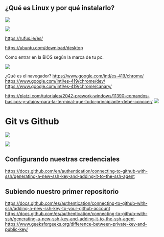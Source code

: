## ¿Qué es Linux y por qué instalarlo?

![](https://static.platzi.com/media/user_upload/infografia_agosto-2014-9702f688-90c5-40e3-9407-a7e16d360e69.jpg)

![](https://static.platzi.com/media/user_upload/ubuntu-infografia-5f4871b3-f525-45b7-b033-84d883141580.jpg)

https://rufus.ie/es/

https://ubuntu.com/download/desktop

Como entrar en la BIOS según la marca de tu pc.

![](https://static.platzi.com/media/user_upload/Captura%20de%20pantalla%20de%202021-07-23%2020-42-03-73dc9669-31c1-4782-9f0e-c78dd8ac0987.jpg)

¿Qué es el navegador?
https://www.google.com/intl/es-419/chrome/
https://www.google.com/intl/es-419/chrome/dev/
https://www.google.com/intl/es-419/chrome/canary/

https://platzi.com/tutoriales/2042-prework-windows/11390-comandos-basicos-y-atajos-para-la-terminal-que-todo-principiante-debe-conocer/
![](https://static.platzi.com/media/user_upload/10%20Atajos-da58c364-8470-45ad-bbf0-15b8940d131f.jpg)
# Git vs Github
![](https://static.platzi.com/media/user_upload/13%20Git_vs_Github-a454f392-ea11-476d-99b2-6aed4992c7c8.jpg)

![](https://static.platzi.com/media/user_upload/5.%20Instalando%20Git%20en%20Linux-4df36ae7-7e90-436b-8821-539a66433fce.jpg)

## Configurando nuestras credenciales
https://docs.github.com/en/authentication/connecting-to-github-with-ssh/generating-a-new-ssh-key-and-adding-it-to-the-ssh-agent

## Subiendo nuestro primer repositorio
https://docs.github.com/es/authentication/connecting-to-github-with-ssh/adding-a-new-ssh-key-to-your-github-account
https://docs.github.com/es/authentication/connecting-to-github-with-ssh/generating-a-new-ssh-key-and-adding-it-to-the-ssh-agent
https://www.geeksforgeeks.org/difference-between-private-key-and-public-key/


